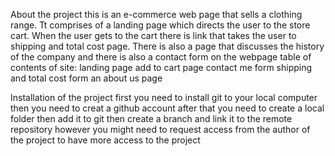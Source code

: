 About the project
this is an e-commerce web page that sells a clothing range. Tt comprises of a landing page which directs the user to the store cart. When the user gets to the cart there is link that takes the user to shipping and total cost page. There is also a page that discusses the history of the company and there is also a contact form on the webpage
table of contents of site: 
landing page
add to cart page
contact me form
shipping and total cost form
an about us page

  Installation of the project 
  first you need to install git to your local computer
  then you need to creat a github account
  after that you need to create a local folder
  then add it to git
  then create a branch and link it to the remote repository
  however you might need to request access from the author of the project to have more access to the project

